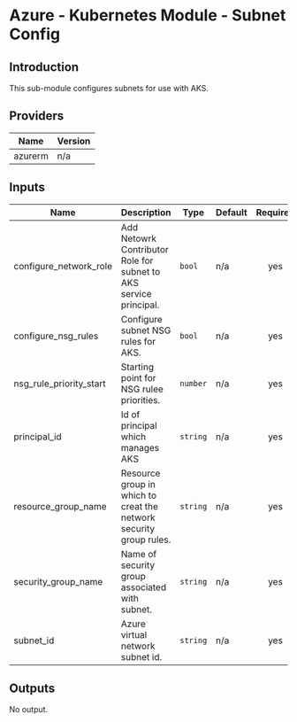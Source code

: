 # Azure - Kubernetes Module - Subnet Config

## Introduction

This sub-module configures subnets for use with AKS.
<br />

<!--- BEGIN_TF_DOCS --->
## Providers

| Name | Version |
|------|---------|
| azurerm | n/a |

## Inputs

| Name | Description | Type | Default | Required |
|------|-------------|------|---------|:-----:|
| configure\_network\_role | Add Netowrk Contributor Role for subnet to AKS service principal. | `bool` | n/a | yes |
| configure\_nsg\_rules | Configure subnet NSG rules for AKS. | `bool` | n/a | yes |
| nsg\_rule\_priority\_start | Starting point for NSG rulee priorities. | `number` | n/a | yes |
| principal\_id | Id of principal which manages AKS | `string` | n/a | yes |
| resource\_group\_name | Resource group in which to creat the network security group rules. | `string` | n/a | yes |
| security\_group\_name | Name of security group associated with subnet. | `string` | n/a | yes |
| subnet\_id | Azure virtual network subnet id. | `string` | n/a | yes |

## Outputs

No output.
<!--- END_TF_DOCS --->
